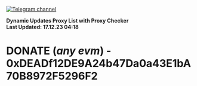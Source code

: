[![Telegram channel](https://img.shields.io/endpoint?url=https://runkit.io/damiankrawczyk/telegram-badge/branches/master?url=https://t.me/n4z4v0d)](https://t.me/n4z4v0d) 

**Dynamic Updates Proxy List with Proxy Checker**  
**Last Updated: 17.12.23 04:18**

# DONATE (_any evm_) - 0xDEADf12DE9A24b47Da0a43E1bA70B8972F5296F2
